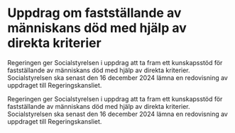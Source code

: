 # Uppdrag om fastställande av människans död med hjälp av direkta kriterier

Regeringen ger Socialstyrelsen i uppdrag att ta fram ett kunskapsstöd för fastställande av människans död med hjälp av direkta kriterier.
Socialstyrelsen ska senast den 16 december 2024 lämna en redovisning av uppdraget till Regeringskansliet.

Regeringen ger Socialstyrelsen i uppdrag att ta fram ett kunskapsstöd för fastställande av människans död med hjälp av direkta kriterier.
Socialstyrelsen ska senast den 16 december 2024 lämna en redovisning av uppdraget till Regeringskansliet.
